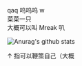 
<!--
**Mreak233/Mreak233** is a ✨ _special_ ✨ repository because its `README.md` (this file) appears on your GitHub profile.

Here are some ideas to get you started:

- 🔭 I’m currently working on ...
- 🌱 I’m currently learning ...
- 👯 I’m looking to collaborate on ...
- 🤔 I’m looking for help with ...
- 💬 Ask me about ...
- 📫 How to reach me: ...
- 😄 Pronouns: ...
- ⚡ Fun fact: ...
-->

qaq 呜呜呜 w  
菜菜一只  
大概可以叫 Mreak 叭  
  
<!--
[![Anurag's github stats](https://github-readme-stats.vercel.app/api?username=Mreak)](https://github.com/anuraghazra/github-readme-stats)  
![Anurag's github stats](https://github-readme-stats.vercel.app/api?username=Mreak&show_icons=true)
-->
![Anurag's github stats](https://github-readme-stats.vercel.app/api?username=Mreak&show_icons=true&theme=radical)
  
↑ 指可以鞭策自己（大概
